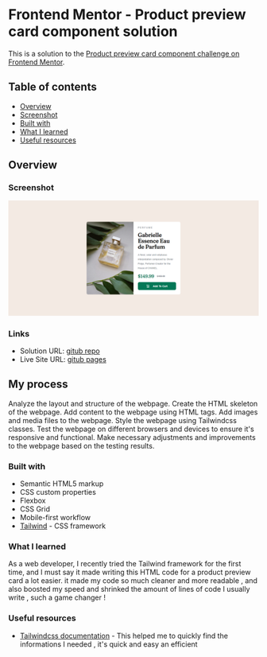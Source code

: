 # Frontend Mentor - Product preview card component solution

This is a solution to the [Product preview card component challenge on Frontend Mentor](https://www.frontendmentor.io/challenges/product-preview-card-component-GO7UmttRfa).

## Table of contents

  - [Overview](#overview)
  - [Screenshot](#screenshot)
  - [Built with](#built-with)
  - [What I learned](#what-i-learned)
  - [Useful resources](#useful-resources)


## Overview

### Screenshot

![](images/screenshot.png)

### Links

- Solution URL: [gitub repo](https://github.com/Schismond/product-card/)
- Live Site URL: [gitub pages](https://schismond.github.io/product-card/)

## My process

Analyze the layout and structure of the webpage.
Create the HTML skeleton of the webpage.
Add content to the webpage using HTML tags.
Add images and media files to the webpage.
Style the webpage using Tailwindcss classes.
Test the webpage on different browsers and devices to ensure it's responsive and functional.
Make necessary adjustments and improvements to the webpage based on the testing results.


### Built with

- Semantic HTML5 markup
- CSS custom properties
- Flexbox
- CSS Grid
- Mobile-first workflow
- [Tailwind](https://tailwindcss.com) - CSS framework

### What I learned

As a web developer, I recently tried the Tailwind framework for the first time, and I must say it made writing this HTML code for a product preview card a lot easier. it made my code so much cleaner and more readable , and also boosted my speed and shrinked the amount of lines of code I usually write , such a game changer !


### Useful resources

- [Tailwindcss documentation](https://tailwindcss.com) - This helped me to quickly find the informations I needed , it's quick and easy an efficient
